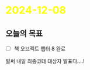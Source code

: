 # <span style="color:yellow">2024-12-08</span>

## 오늘의 목표
- [ ] 책 오브젝트 챕터 8 완료

벌써 내일 최종코테 대상자 발표다....!
